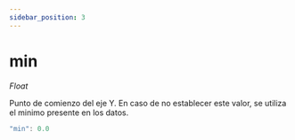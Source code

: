 ```yaml
---
sidebar_position: 3
---
```


# min

*Float*

Punto de comienzo del eje Y. En caso de no establecer este valor, se utiliza el minimo presente en los datos.

```js
"min": 0.0
```

